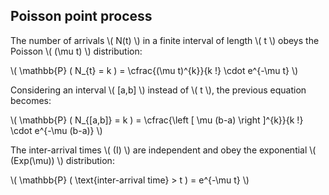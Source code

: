 ## Poisson point process

The number of arrivals \\( N(t) \\) in a finite interval of length \\( t \\) obeys the Poisson \\( (\mu t) \\) distribution:

\\( \mathbb{P} ( N_{t} = k ) = \cfrac{(\mu t)^{k}}{k !} \cdot e^{-\mu t} \\)

Considering an interval \\( [a,b] \\) instead of \\( t \\), the previous equation becomes:

\\( \mathbb{P} ( N_{[a,b]} = k ) = \cfrac{\left [ \mu (b-a) \right  ]^{k}}{k !} \cdot e^{-\mu (b-a)} \\)

The inter-arrival times \\( (I) \\) are independent and obey the exponential  \\( (Exp(\mu)) \\)  distribution:

\\( \mathbb{P} ( \text{inter-arrival time} > t ) = e^{-\mu t} \\)

